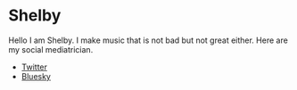 # Shelby
Hello I am Shelby. I make music that is not bad but not great either. Here are my social mediatrician.

- [Twitter](https://x.com/kittycatstrophe)
- [Bluesky](https://bsky.app/profile/seabunny.online)
